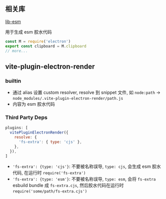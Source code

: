 ## 相关库

[lib-esm](https://www.npmjs.com/package/lib-esm)

用于生成 esm 胶水代码

```js
const M = require('electron')
export const clipboard = M.clipboard
// more...
```

## vite-plugin-electron-render

### builtin

- 通过 alias 设置 custom resolver, resolve 到 snippet 文件, 如 `node:path` -> `node_modules/.vite-plugin-electron-render/path.js`
- 内容为 esm 胶水代码

### Third Party Deps

```js
plugins: [
  vitePluginElectronRender({
    resolve: {
      'fs-extra': { type: 'cjs' },
    },
  }),
]
```

- `'fs-extra': {type: 'cjs'}`: 不要被名称误导, `type: cjs`, 会生成 esm 胶水代码, 在运行时 `require('fs-extra')`
- `'fs-extra': {type: 'esm'}`: 不要被名称误导, `type: esm`, 会将 `fs-extra` esbuild bundle 成 `fs-extra.cjs`, 然后胶水代码在运行时 `require('some/path/fs-extra.cjs')`
